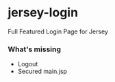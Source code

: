 jersey-login
============

Full Featured Login Page for Jersey

### What's missing
- Logout
- Secured main.jsp
